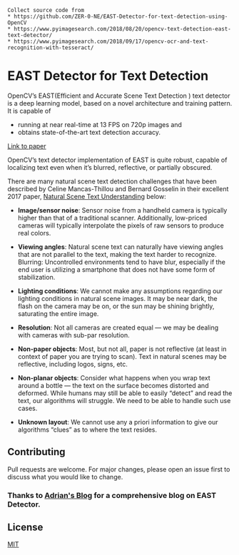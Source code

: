 ```
Collect source code from
* https://github.com/ZER-0-NE/EAST-Detector-for-text-detection-using-OpenCV
* https://www.pyimagesearch.com/2018/08/20/opencv-text-detection-east-text-detector/
* https://www.pyimagesearch.com/2018/09/17/opencv-ocr-and-text-recognition-with-tesseract/
```

# EAST Detector for Text Detection

OpenCV’s EAST(Efficient and Accurate Scene Text Detection ) text detector is a deep learning model, based on a novel architecture and training pattern. It is capable of 
- running at near real-time at 13 FPS on 720p images and 
- obtains state-of-the-art text detection accuracy.

[Link to paper](https://arxiv.org/pdf/1704.03155.pdf)

OpenCV’s text detector implementation of EAST is quite robust, capable of localizing text even when it’s blurred, reflective, or partially obscured.

There are many natural scene text detection challenges that have been described by Celine Mancas-Thillou and Bernard Gosselin in their excellent 2017 paper, [Natural Scene Text Understanding](https://www.tcts.fpms.ac.be/publications/regpapers/2007/VS_cmtbg2007.pdf) below:

- **Image/sensor noise**: Sensor noise from a handheld camera is typically higher than that of a traditional scanner. Additionally, low-priced cameras will typically interpolate the pixels of raw sensors to produce real colors.

- **Viewing angles**: Natural scene text can naturally have viewing angles that are not parallel to the text, making the text harder to recognize.
Blurring: Uncontrolled environments tend to have blur, especially if the end user is utilizing a smartphone that does not have some form of stabilization.

- **Lighting conditions**: We cannot make any assumptions regarding our lighting conditions in natural scene images. It may be near dark, the flash on the camera may be on, or the sun may be shining brightly, saturating the entire image.

- **Resolution**: Not all cameras are created equal — we may be dealing with cameras with sub-par resolution.

- **Non-paper objects**: Most, but not all, paper is not reflective (at least in context of paper you are trying to scan). Text in natural scenes may be reflective, including logos, signs, etc.

- **Non-planar objects**: Consider what happens when you wrap text around a bottle — the text on the surface becomes distorted and deformed. While humans may still be able to easily “detect” and read the text, our algorithms will struggle. We need to be able to handle such use cases.

- **Unknown layout**: We cannot use any a priori information to give our algorithms “clues” as to where the text resides.


## Contributing
Pull requests are welcome. For major changes, please open an issue first to discuss what you would like to change.

### Thanks to [Adrian's Blog](https://www.pyimagesearch.com/2018/08/20/opencv-text-detection-east-text-detector/) for a comprehensive blog on EAST Detector.

## License
[MIT](https://choosealicense.com/licenses/mit/)
